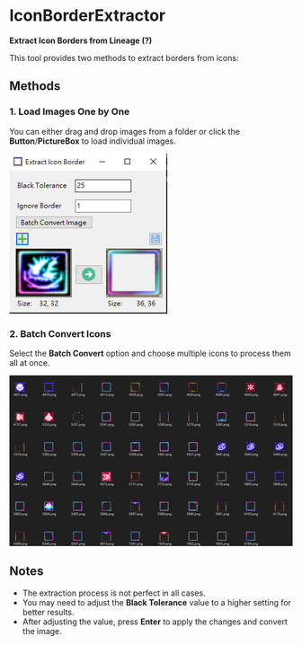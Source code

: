 # IconBorderExtractor

**Extract Icon Borders from Lineage (?)**

This tool provides two methods to extract borders from icons:

## Methods

### 1. Load Images One by One
You can either drag and drop images from a folder or click the **Button**/**PictureBox** to load individual images.

![One by One](images/1.png)

### 2. Batch Convert Icons
Select the **Batch Convert** option and choose multiple icons to process them all at once.

![Batch Operate](images/2.png)

## Notes
- The extraction process is not perfect in all cases. 
- You may need to adjust the **Black Tolerance** value to a higher setting for better results.
- After adjusting the value, press **Enter** to apply the changes and convert the image.
